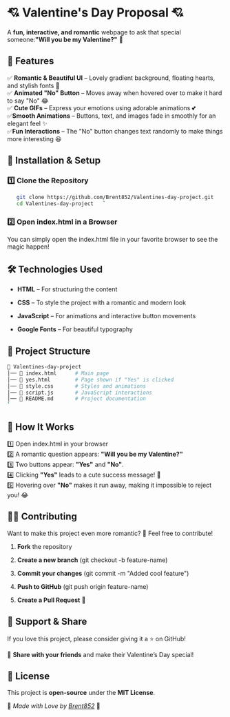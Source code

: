 💘 **Valentine's Day Proposal** 💘
==================================

A **fun, interactive, and romantic** webpage to ask that special someone:**"Will you be my Valentine?"** 🥰

🌟 **Features**
---------------

✅ **Romantic & Beautiful UI** – Lovely gradient background, floating hearts, and stylish fonts 🎨  
✅ **Animated "No" Button** – Moves away when hovered over to make it hard to say "No" 😂  
✅ **Cute GIFs** – Express your emotions using adorable animations 💕  
✅**Smooth Animations** – Buttons, text, and images fade in smoothly for an elegant feel ✨  
✅**Fun Interactions** – The "No" button changes text randomly to make things more interesting 😆

🚀 **Installation & Setup**
---------------------------

### **1️⃣ Clone the Repository**
```bash
   git clone https://github.com/Brent852/Valentines-day-project.git
   cd Valentines-day-project   `
```
### **2️⃣ Open index.html in a Browser**

You can simply open the index.html file in your favorite browser to see the magic happen!

🛠️ **Technologies Used**
-------------------------

*   **HTML** – For structuring the content
    
*   **CSS** – To style the project with a romantic and modern look
    
*   **JavaScript** – For animations and interactive button movements
    
*   **Google Fonts** – For beautiful typography
    

📂 **Project Structure**
------------------------

```bash
📁 Valentines-day-project  
│── 📄 index.html      # Main page  
│── 📄 yes.html        # Page shown if "Yes" is clicked  
│── 📄 style.css       # Styles and animations  
│── 📄 script.js       # JavaScript interactions  
│── 📄 README.md       # Project documentation   
`
```
🥰 **How It Works**
-------------------

1️⃣ Open index.html in your browser  
2️⃣ A romantic question appears: **"Will you be my Valentine?"**  
3️⃣ Two buttons appear: **"Yes"** and **"No"**.  
4️⃣ Clicking **"Yes"** leads to a cute success message! 💖  
5️⃣ Hovering over **"No"** makes it run away, making it impossible to reject you! 😂


👩‍💻 **Contributing**
----------------------

Want to make this project even more romantic? 🌹 Feel free to contribute!

1.  **Fork** the repository
    
2.  **Create a new branch** (git checkout -b feature-name)
    
3.  **Commit your changes** (git commit -m "Added cool feature")
    
4.  **Push to GitHub** (git push origin feature-name)
    
5.  **Create a Pull Request** 💖
    

🎁 **Support & Share**
----------------------

If you love this project, please consider giving it a ⭐ on GitHub!

📢 **Share with your friends** and make their Valentine’s Day special!

📜 **License**
--------------

This project is **open-source** under the **MIT License**.

💖 _Made with Love by_ [_Brent852_](https://github.com/Brent852) 💖
